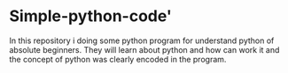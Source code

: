 # Simple-python-code'

In this repository i doing some python program for understand python of absolute beginners. They will learn about python and how can work it and the concept of python was clearly encoded in the program.
